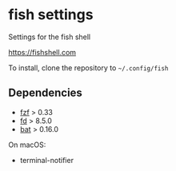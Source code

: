 # fish settings

Settings for the fish shell

https://fishshell.com

To install, clone the repository to `~/.config/fish`

## Dependencies

 * [fzf](https://github.com/junegunn/fzf) > 0.33
 * [fd](https://github.com/sharkdp/fd) > 8.5.0
 * [bat](https://github.com/sharkdp/bat) > 0.16.0

On macOS:

 * terminal-notifier

